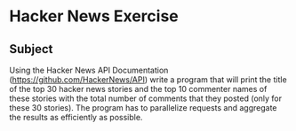 # Hacker News Exercise

## Subject

Using the  Hacker News API Documentation  (https://github.com/HackerNews/API) write a program that will print the title of the top 30 hacker news stories and the top 10 commenter names of these stories with the total number of comments that they posted (only for these 30 stories).
The program has to parallelize requests and aggregate the results as efficiently as possible.

